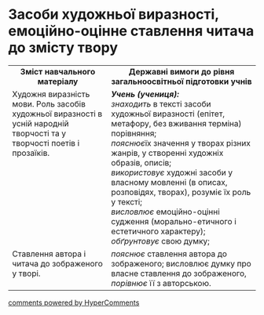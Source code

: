 <div id="hypercomments_widget" class="js-hypercomments-widget invisible"></div>

# Засоби художньої виразності, емоційно-оцінне ставлення читача до змісту твору

<table>
  <tr>
    <td width="40%" align="center"><b>Зміст навчального матеріалу<b></td>
    <td width="60%" align="center"><b>Державні вимоги до рівня загальноосвітньої підготовки учнів</b></td>
  </tr>
  <tr>
    <td width="40%" style="vertical-align:top !important;">Художня виразність мови. Роль засобів художньої виразності в усній народній творчості та у творчості поетів і прозаїків.</td>
    <td width="60%" style="vertical-align:top !important;">
<i><b>Учень (учениця):</b></i><br>
<i>знаходить</i> в тексті засоби художньої виразності (епітет, метафору, без вживання терміна) порівняння;<br>
<i>пояснює</i>їх значення у творах різних жанрів, у створенні художніх образів, описів;<br>
<i>використовує</i> художні засоби у власному мовленні (в описах, розповідях, творах), розуміє їх роль у тексті;<br>
<i>висловлює</i> емоційно-оцінні судження (морально-етичного і естетичного характеру); <br>
<i>обґрунтовує</i> свою думку;<br></td>
  </tr>
  <tr>
    <td width="40%" style="vertical-align:top !important;">Ставлення автора і читача до зображеного у творі.</td>
    <td width="60%" style="vertical-align:top !important;">
<i>пояснює</i> ставлення автора до зображеного; висловлює думку про власне ставлення до зображеного, <i>порівнює</i> її з авторською.<br></td>
  </tr></table>

<div class="js-hypercomments-container">
<a href="http://hypercomments.com" class="hc-link" title="comments widget">comments powered by HyperComments</a>
</div>